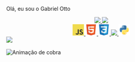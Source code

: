 Olá, eu sou o Gabriel Otto

<div align="center">
  <a href="https://github.com/GabrielOtto303">
  <img height="180em" src="https://github-readme-stats.vercel.app/api?username=GabrielOtto303&show_icons=true&theme=chartreuse-dark&include_all_commits=true&count_private=true"/>
  <img height="180em" src="https://github-readme-stats.vercel.app/api/top-langs/?username=GabrielOtto303&layout=compact&langs_count=7&theme=dark"/>  
</div>
  
<div align="center">
  <code><img height="30" src="https://raw.githubusercontent.com/github/explore/80688e429a7d4ef2fca1e82350fe8e3517d3494d/topics/javascript/javascript.png"></code>
  <code><img height="30" src="https://raw.githubusercontent.com/devicons/devicon/master/icons/html5/html5-original.svg"></code>
  <code><img height="30" src="https://raw.githubusercontent.com/devicons/devicon/master/icons/css3/css3-original.svg"></code>
  <code><img height="30"src="https://cdn.jsdelivr.net/gh/devicons/devicon/icons/bootstrap/bootstrap-original.svg"></code>
  <code><img height="30" src="https://raw.githubusercontent.com/devicons/devicon/master/icons/python/python-original.svg"></code>
</div>
 
  <div>
  <a href="https://www.linkedin.com/in/gabriel-bueno-1b20a7230" target="_blank"><img src="https://img.shields.io/badge/LinkedIn-0077B5?style=for-the-badge&logo=linkedin&logoColor=white" target="_blank"></a>

 
  ![ Animação de cobra ](https://github.com/GabrielOtto303/GabrielOtto303/blob/output/github-contribution-grid-snake.svg)
 
</div>

